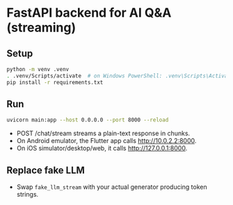 # FastAPI backend for AI Q&A (streaming)

## Setup

```bash
python -m venv .venv
. .venv/Scripts/activate  # on Windows PowerShell: .venv\Scripts\Activate.ps1
pip install -r requirements.txt
```

## Run

```bash
uvicorn main:app --host 0.0.0.0 --port 8000 --reload
```

- POST /chat/stream streams a plain-text response in chunks.
- On Android emulator, the Flutter app calls http://10.0.2.2:8000.
- On iOS simulator/desktop/web, it calls http://127.0.0.1:8000.

## Replace fake LLM
- Swap `fake_llm_stream` with your actual generator producing token strings.

